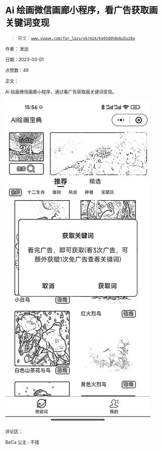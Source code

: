 # Ai 绘画微信画廊小程序，看广告获取画关键词变现

> 原文：[`www.yuque.com/for_lazy/xkrm14/kq93ddh8obu5u10a`](https://www.yuque.com/for_lazy/xkrm14/kq93ddh8obu5u10a)

作者： 发达 

日期：2023-03-01 

点赞数：49 

正文： 

Ai 绘画微信画廊小程序，通过看广告获取画关键词变现。 

![](img/d7535abf0f128c710bed6364d4f40de1.png)  

评论区： 

BeCa 公主 : 不错 

